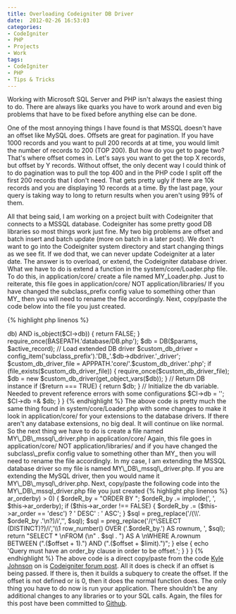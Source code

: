 ```yaml
---
title: Overloading Codeigniter DB Driver
date:  2012-02-26 16:53:03
categories:
- CodeIgniter
- PHP
- Projects
- Work
tags:
- CodeIgniter
- PHP
- Tips & Tricks
---
```


Working with Microsoft SQL Server and PHP isn't always the easiest thing to do. There are always like quarks you have to work around and even big problems that have to be fixed before anything else can be done.

One of the most annoying things I have found is that MSSQL doesn't have an offset like MySQL does. Offsets are great for pagination. If you have 1000 records and you want to pull 200 records at at time, you would limit the number of records to 200 (TOP 200). But how do you get to page two? That's where offset comes in. Let's says you want to get the top X records, but offset by Y records. Without offset, the only decent way I could think of to do pagination was to pull the top 400 and in the PHP code I split off the first 200 records that I don't need. That gets pretty ugly if there are 10k records and you are displaying 10 records at a time. By the last page, your query is taking way to long to return results when you aren't using 99% of them.

All that being said, I am working on a project built with Codeigniter that connects to a MSSQL database. Codeigniter has some pretty good DB libraries so most things work just fine. My two big problems are offset and batch insert and batch update (more on batch in a later post). We don't want to go into the Codeigniter system directory and start changing things as we see fit. If we dod that, we can never update Codeigniter at a later date. The answer is to overload, or extend, the Codeigniter database driver. What we have to do is extend a function in the system/core/Loader.php file. To do this, in application/core/ create a file named MY\_Loader.php. Just to reiterate, this file goes in application/core/ NOT application/libraries/ If you have changed the subclass\_prefix config value to something other than MY_ then you will need to rename the file accordingly. Next, copy/paste the code below into the file you just created.

{% highlight php linenos %}
<?php if ( ! defined('BASEPATH')) exit('No direct script access allowed');

class MY_Loader extends CI_Loader {

  public function database($params = '', $return = FALSE, $active_record = NULL)
  {
      // Grab the super object
      $CI =& get_instance();

      // Do we even need to load the database class?
      if (class_exists('CI_DB') AND $return == FALSE AND $active_record == NULL AND isset($CI->db) AND is_object($CI->db))
      {
          return FALSE;
      }

      require_once(BASEPATH.'database/DB.php');

      $db = DB($params, $active_record);

      // Load extended DB driver
      $custom_db_driver = config_item('subclass_prefix').'DB_'.$db->dbdriver.'_driver';
      $custom_db_driver_file = APPPATH.'core/'.$custom_db_driver.'.php';

      if (file_exists($custom_db_driver_file))
      {
          require_once($custom_db_driver_file);

          $db = new $custom_db_driver(get_object_vars($db));
      }

      // Return DB instance
      if ($return === TRUE)
      {
          return $db;
      }

      // Initialize the db variable. Needed to prevent reference errors with some configurations
      $CI->db = '';
      $CI->db =& $db;
  }
}
{% endhighlight %}

The above code is pretty much the same thing found in system/core/Loader.php with some changes to make it look in application/core/ for your extensions to the database drivers. If there aren't any database extensions, no big deal. It will continue on like normal.

So the next thing we have to do is create a file named MY\_DB\_mssql\_driver.php in application/core/ Again, this file goes in application/core/ NOT application/libraries/ and if you have changed the subclass\_prefix config value to something other than MY_ then you will need to rename the file accordingly. In my case, I am extending the MSSQL database driver so my file is named MY\_DB\_mssql\_driver.php. If you are extending the MySQL driver, then you would name it MY\_DB\_mysql\_driver.php. Next, copy/paste the following code into the MY\_DB\_mssql_driver.php file you just created

{% highlight php linenos %}
<?php if ( ! defined('BASEPATH')) exit('No direct script access allowed');

class MY_DB_mssql_driver extends CI_DB_mssql_driver {

    /**
     * Limit string
     *
     * Generates a platform-specific LIMIT clause
     *
     * @param   string   the sql query string
     * @param   integer  the number of rows to limit the query to
     * @param   integer  the offset value
     * @return  string
     */
    function _limit($sql, $limit, $offset)
    {
        if ( ! $offset)
        {
            $i = $limit;

            return preg_replace('/(^\SELECT (DISTINCT)?)/i','\\1 TOP '.$i.' ', $sql);
        }

        if (count($this->ar_orderby) > 0)
        {
            $ordeR_by  = "ORDER BY ";
            $ordeR_by .= implode(', ', $this->ar_orderby);

            if ($this->ar_order !== FALSE)
            {
                $ordeR_by .= ($this->ar_order == 'desc') ? ' DESC' : ' ASC';
            }

            $sql = preg_replace('/(\\'. $ordeR_by .'\n?)/i','', $sql);
            $sql = preg_replace('/(^\SELECT (DISTINCT)?)/i','\\1 row_number() OVER ('.$ordeR_by.') AS rownum, ', $sql);

            return "SELECT * \nFROM (\n" . $sql . ") AS A \nWHERE A.rownum BETWEEN (".($offset + 1).") AND (".($offset + $limit).")";
        }

        else
        {
            echo 'Query must have an order_by clause in order to be offset.';
        }
    }

}
{% endhighlight %}

The above code is a direct copy/paste from the code <a href="http://codeigniter.com/forums/member/88927/" target="_blank">Kyle Johnson</a> on is <a href="http://codeigniter.com/forums/viewthread/160626/#959597" target="_blank">Codeigniter forum post</a>. All it does is check if an offset is being passed. If there is, then it builds a subquery to create the offset. If the offset is not defined or is 0, then it does the normal function does.

The only thing you have to do now is run your application. There shouldn't be any additional changes to any libraries or to your SQL calls.

Again, the files for this post have been committed to <a href="https://github.com/dfreerksen/ci-overload-db" target="_blank">Github</a>.
